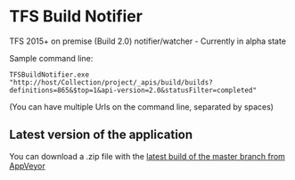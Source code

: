 # TFS Build Notifier

TFS 2015+ on premise (Build 2.0) notifier/watcher - Currently in alpha state

Sample command line:

    TFSBuildNotifier.exe "http://host/Collection/project/_apis/build/builds?definitions=865&$top=1&api-version=2.0&statusFilter=completed"

(You can have multiple Urls on the command line, separated by spaces)

## Latest version of the application
You can download a .zip file with the [latest build of the master branch from AppVeyor](https://ci.appveyor.com/api/projects/ErikEJ/TFSBuildNotifier/artifacts/TfsBuildNotifier.zip?branch=master)
